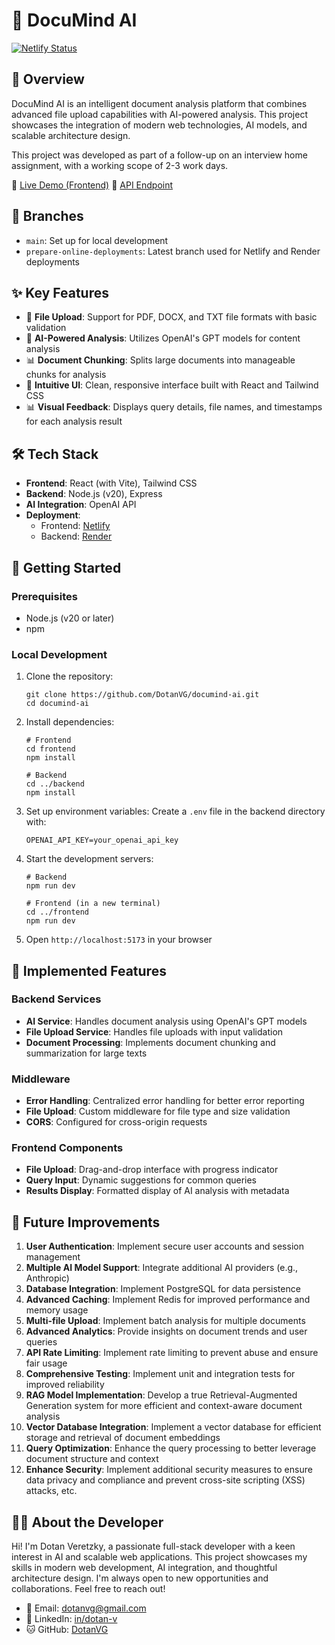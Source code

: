 # 🧠 DocuMind AI

[![Netlify Status](https://api.netlify.com/api/v1/badges/22cf3d45-e4d4-4a1d-aa7e-0a185dd74d5a/deploy-status)](https://app.netlify.com/sites/documind-ai-dotanv/deploys)

## 🌟 Overview

DocuMind AI is an intelligent document analysis platform that combines advanced file upload capabilities with AI-powered analysis. This project showcases the integration of modern web technologies, AI models, and scalable architecture design.

This project was developed as part of a follow-up on an interview home assignment, with a working scope of 2-3 work days.

🔗 [Live Demo (Frontend)](https://documind-ai-dotanv.netlify.app/)
🔗 [API Endpoint](https://documind-ai.onrender.com)

## 🌿 Branches

- `main`: Set up for local development
- `prepare-online-deployments`: Latest branch used for Netlify and Render deployments

## ✨ Key Features

- 📄 **File Upload**: Support for PDF, DOCX, and TXT file formats with basic validation
- 🤖 **AI-Powered Analysis**: Utilizes OpenAI's GPT models for content analysis
- 📊 **Document Chunking**: Splits large documents into manageable chunks for analysis
- 🎨 **Intuitive UI**: Clean, responsive interface built with React and Tailwind CSS
- 📊 **Visual Feedback**: Displays query details, file names, and timestamps for each analysis result

## 🛠️ Tech Stack

- **Frontend**: React (with Vite), Tailwind CSS
- **Backend**: Node.js (v20), Express
- **AI Integration**: OpenAI API
- **Deployment**: 
  - Frontend: [Netlify](https://documind-ai-dotanv.netlify.app/)
  - Backend: [Render](https://documind-ai.onrender.com)

## 🚀 Getting Started

### Prerequisites

- Node.js (v20 or later)
- npm

### Local Development

1. Clone the repository:
   ```
   git clone https://github.com/DotanVG/documind-ai.git
   cd documind-ai
   ```

2. Install dependencies:
   ```
   # Frontend
   cd frontend
   npm install

   # Backend
   cd ../backend
   npm install
   ```

3. Set up environment variables:
   Create a `.env` file in the backend directory with:
   ```
   OPENAI_API_KEY=your_openai_api_key
   ```

4. Start the development servers:
   ```
   # Backend
   npm run dev

   # Frontend (in a new terminal)
   cd ../frontend
   npm run dev
   ```

5. Open `http://localhost:5173` in your browser

## 🌟 Implemented Features

### Backend Services

- **AI Service**: Handles document analysis using OpenAI's GPT models
- **File Upload Service**: Handles file uploads with input validation
- **Document Processing**: Implements document chunking and summarization for large texts

### Middleware

- **Error Handling**: Centralized error handling for better error reporting
- **File Upload**: Custom middleware for file type and size validation
- **CORS**: Configured for cross-origin requests

### Frontend Components

- **File Upload**: Drag-and-drop interface with progress indicator
- **Query Input**: Dynamic suggestions for common queries
- **Results Display**: Formatted display of AI analysis with metadata

## 🔮 Future Improvements

1. **User Authentication**: Implement secure user accounts and session management
2. **Multiple AI Model Support**: Integrate additional AI providers (e.g., Anthropic)
3. **Database Integration**: Implement PostgreSQL for data persistence
4. **Advanced Caching**: Implement Redis for improved performance and memory usage
5. **Multi-file Upload**: Implement batch analysis for multiple documents
6. **Advanced Analytics**: Provide insights on document trends and user queries
7. **API Rate Limiting**: Implement rate limiting to prevent abuse and ensure fair usage
8. **Comprehensive Testing**: Implement unit and integration tests for improved reliability
9. **RAG Model Implementation**: Develop a true Retrieval-Augmented Generation system for more efficient and context-aware document analysis
10. **Vector Database Integration**: Implement a vector database for efficient storage and retrieval of document embeddings
11. **Query Optimization**: Enhance the query processing to better leverage document structure and context
12. **Enhance Security**: Implement additional security measures to ensure data privacy and compliance and prevent cross-site scripting (XSS) attacks, etc.


## 🙋‍♂️ About the Developer

Hi! I'm Dotan Veretzky, a passionate full-stack developer with a keen interest in AI and scalable web applications. This project showcases my skills in modern web development, AI integration, and thoughtful architecture design. I'm always open to new opportunities and collaborations. Feel free to reach out!

- 📧 Email: dotanvg@gmail.com
- 💼 LinkedIn: [in/dotan-v](https://www.linkedin.com/in/dotan-v/)
- 🐱 GitHub: [DotanVG](https://github.com/DotanVG)